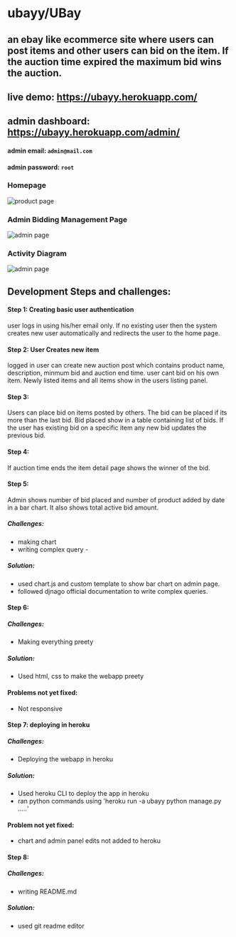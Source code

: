 # ubayy/UBay 

## an ebay like ecommerce site where users can post items and other users can bid on the item. If the auction time expired the maximum bid wins the auction.
## live demo: https://ubayy.herokuapp.com/

## admin dashboard: https://ubayy.herokuapp.com/admin/

#### admin email: ```admin@mail.com```
#### admin password: ```root```
### Homepage

![product page](https://github.com/yeamin21/ubayy/blob/main/docs/Screenshot%202021-05-29%20093842.png?raw=true)

### Admin Bidding Management Page

![admin page](https://github.com/yeamin21/ubayy/blob/main/docs/Screenshot%202021-05-29%20093814.png?raw=true_)


### Activity Diagram 


![admin page](https://github.com/yeamin21/ubayy/blob/main/docs/Blank%20diagram.png?raw=true)


## Development Steps and challenges:

#### Step 1: Creating basic user authentication

user logs in using his/her email only. If no existing user then the system creates new user automatically and redirects the user to the home page.

#### Step 2: User Creates new item

logged in user can create new auction post which contains product name, description, minmum bid and auction end time. user cant bid on his own item. Newly listed items and all items show in the users listing panel.

#### Step 3:

Users can place bid on items posted by others. The bid can be placed if its more than the last bid. Bid placed show in a table containing list of bids. If the user has existing bid on a specific item any new bid updates the previous bid.

#### Step 4:

If auction time ends the item detail page shows the winner of the bid.


#### Step 5:

Admin shows number of bid placed and number of product added by date in a bar chart. It also shows total active bid amount. 

##### Challenges:
  * making chart
  * writing complex query - 
##### Solution: 
  * used chart.js and custom template to show bar chart on admin page.
  * followed djnago official documentation to write complex queries.
  
  
#### Step 6: 

##### Challenges:
  * Making everything preety
##### Solution:
  * Used html, css to make the webapp preety
#### Problems not yet fixed:
  * Not responsive

#### Step 7: deploying in heroku

##### Challenges:
  * Deploying the webapp in heroku
 
##### Solution:
  * Used heroku CLI to deploy the app in heroku
  * ran python commands using 'heroku run -a ubayy python manage.py *.....*'

#### Problem not yet fixed:
  * chart and admin panel edits not added to  heroku

#### Step 8:

##### Challenges:
  * writing README.md
  
##### Solution:
  * used git readme editor
  


